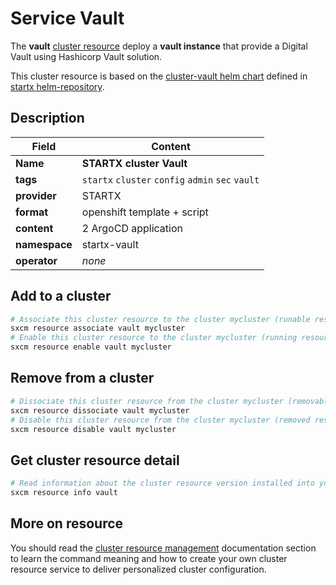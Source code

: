 # Service Vault

The **vault** [cluster resource](../../4-cluster-resources) deploy a
**vault instance** that provide a Digital Vault using Hashicorp Vault solution.

This cluster resource is based on the [cluster-vault helm chart](https://helm-repository.readthedocs.io/en/latest/charts/cluster-vault) defined in [startx helm-repository](https://helm-repository.readthedocs.io).

## Description

| Field         | Content                                           |
| ------------- | ------------------------------------------------- |
| **Name**      | **STARTX cluster Vault**                          |
| **tags**      | `startx` `cluster` `config` `admin` `sec` `vault` |
| **provider**  | STARTX                                            |
| **format**    | openshift template + script                       |
| **content**   | 2 ArgoCD application                              |
| **namespace** | startx-vault                                      |
| **operator**  | _none_                                            |

## Add to a cluster

```bash
# Associate this cluster resource to the cluster mycluster (runable resource)
sxcm resource associate vault mycluster
# Enable this cluster resource to the cluster mycluster (running resource)
sxcm resource enable vault mycluster
```

## Remove from a cluster

```bash
# Dissociate this cluster resource from the cluster mycluster (removable resource)
sxcm resource dissociate vault mycluster
# Disable this cluster resource from the cluster mycluster (removed resource)
sxcm resource disable vault mycluster
```

## Get cluster resource detail

```bash
# Read information about the cluster resource version installed into your host (local)
sxcm resource info vault
```

## More on resource

You should read the [cluster resource management](../../4-cluster-resources) documentation section to learn the command
meaning and how to create your own cluster resource service to deliver personalized cluster configuration.
